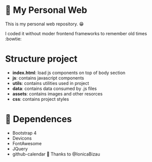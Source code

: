 # :boy: My Personal Web

This is my personal web repository. :grin:

I coded it without moder frontend frameworks to remember old times :bowtie:

# Structure project

- **index.html**: load js components on top of body section
- **js**: contains javascript components
- **utils**: contains utilities used in project
- **data**: contains data consumed by .js files
- **assets**: contains images and other resorces
- **css**: contains project styles

# :spaghetti: Dependences

- Bootstrap 4
- Devicons
- FontAwesome
- JQuery
- github-calendar :calendar: Thanks to @IonicaBizau
